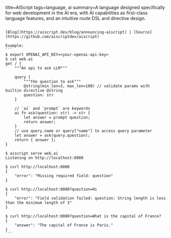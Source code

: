 title=AIScript
tags=language, ai
summary=A language designed specifically for web development in the AI era, with AI capabilities as first-class language features, and an intuitive route DSL and directive design.
~~~~~~

[Blog](https://aiscript.dev/blog/announcing-aiscript) | [Source](https://github.com/aiscriptdev/aiscript)

Example:
```
$ export OPENAI_API_KEY=<your-openai-api-key>
$ cat web.ai
get / {
    """An api to ask LLM"""

    query {
        """the question to ask"""
        @string(min_len=3, max_len=100) // validate params with builtin directive @string
        question: str
    }

    // `ai` and `prompt` are keywords
    ai fn ask(question: str) -> str {
        let answer = prompt question;
        return answer;
    }
    // use query.name or query["name"] to access query parameter
    let answer = ask(query.question);
    return { answer };
}

$ aiscript serve web.ai
Listening on http://localhost:8080

$ curl http://localhost:8080
{
    "error": "Missing required field: question"
}

$ curl http://localhost:8080?question=Hi
{
    "error": "Field validation failed: question: String length is less than the minimum length of 3"
}

$ curl http://localhost:8080?question=What is the capital of France?
{
    "answer": "The capital of France is Paris."
}
```


